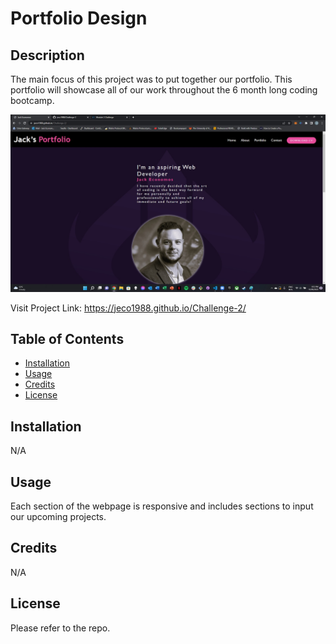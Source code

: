 # Portfolio Design

## Description

The main focus of this project was to put together our portfolio.
This portfolio will showcase all of our work throughout the 6 month long coding bootcamp.

![Project Screenshot](/assets/images/Screenshot.jpg "Jack's Portfolio")

Visit Project Link: https://jeco1988.github.io/Challenge-2/

## Table of Contents

- [Installation](#installation)
- [Usage](#usage)
- [Credits](#credits)
- [License](#license)

## Installation

N/A

## Usage

Each section of the webpage is responsive and includes sections to input our upcoming projects.

## Credits

N/A

## License

Please refer to the repo.
